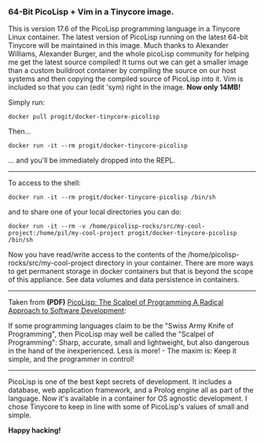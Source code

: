 ### 64-Bit PicoLisp + Vim in a Tinycore image.

This is version 17.6 of the PicoLisp programming language in a Tinycore Linux container. The latest version of PicoLisp running on the latest 64-bit Tinycore will be maintained in this image.  Much thanks to Alexander Williams, Alexander Burger, and the whole picoLisp community for helping me get the latest source compiled!  It turns out we can get a smaller image than a custom buildroot container by compiling the source on our host systems and then copying the compiled source of PicoLisp into it. Vim is included so that you can (edit 'sym) right in the image.  **Now only 14MB!**

Simply run:
``` code
docker pull progit/docker-tinycore-picolisp
```
Then...
``` code
docker run -it --rm progit/docker-tinycore-picolisp 
```
... and you'll be immediately dropped into the REPL.
___

To access to the shell:

``` code
docker run -it --rm progit/docker-tinycore-picolisp /bin/sh
```

and to share one of your local directories you can do:

``` code
docker run -it --rm -v /home/picolisp-rocks/src/my-cool-project:/home/pil/my-cool-project progit/docker-tinycore-picolisp /bin/sh
```

Now you have read/write access to the contents of the /home/picolisp-rocks/src/my-cool-project directory in your container.  There are more ways to get permanent storage in docker containers but that is beyond the scope of this appliance.  See data volumes and data persistence in containers.
___

Taken from **(PDF)** [PicoLisp: The Scalpel of Programming A Radical Approach to Software Development](picolisp.com/wiki/!pdf?-B1103):

If some programming languages claim to be the "Swiss Army Knife of Programming", then PicoLisp may well be called the "Scalpel of Programming": Sharp, accurate, small and lightweight, but also dangerous in the hand of the inexperienced. Less is more! - The maxim is: Keep it simple, and the programmer in control!

___

PicoLisp is one of the best kept secrets of development.  It includes a database, web application framework, and a Prolog engine all as part of the language. Now it's available in a container for OS agnostic development.  I chose Tinycore to keep in line with some of PicoLisp's values of small and simple.

**Happy hacking!**
